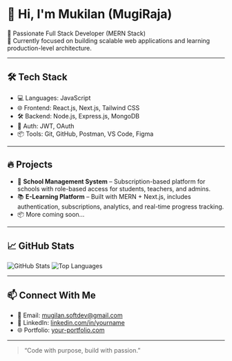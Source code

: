 # 👋 Hi, I'm Mukilan (MugiRaja)

🚀 Passionate Full Stack Developer (MERN Stack)  
🎯 Currently focused on building scalable web applications and learning production-level architecture.

---

## 🛠️ Tech Stack

- 💻 Languages: JavaScript
- 🌐 Frontend: React.js, Next.js, Tailwind CSS
- 🛠 Backend: Node.js, Express.js, MongoDB
- 🔐 Auth: JWT, OAuth
- 📦 Tools: Git, GitHub, Postman, VS Code, Figma

---

## 🔥 Projects

- 📘 **School Management System** – Subscription-based platform for schools with role-based access for students, teachers, and admins.
- 📚 **E-Learning Platform** – Built with MERN + Next.js, includes authentication, subscriptions, analytics, and real-time progress tracking.
- 📦 More coming soon...

---

## 📈 GitHub Stats

![GitHub Stats](https://github-readme-stats.vercel.app/api?username=MugiRaja&show_icons=true&theme=tokyonight)
![Top Languages](https://github-readme-stats.vercel.app/api/top-langs/?username=MugiRaja&layout=compact&theme=tokyonight)

---

## 📫 Connect With Me

- 📧 Email: mugilan.softdev@gmail.com  
- 💼 LinkedIn: [linkedin.com/in/yourname](https://www.linkedin.com/in/mukilan-r-38609627a/)
- 🌐 Portfolio: [your-portfolio.com](https://my-app-self-zeta.vercel.app/)

---

> “Code with purpose, build with passion.”

